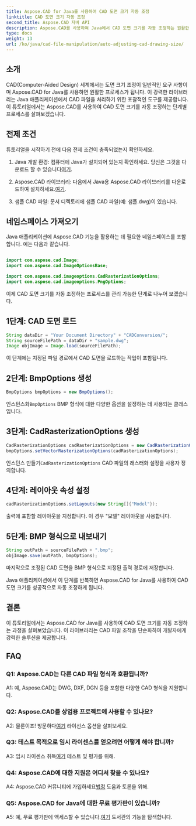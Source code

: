 ```yaml
---
title: Aspose.CAD for Java를 사용하여 CAD 도면 크기 자동 조정
linktitle: CAD 도면 크기 자동 조정
second_title: Aspose.CAD 자바 API
description: Aspose.CAD를 사용하여 Java에서 CAD 도면 크기를 자동 조정하는 원활한 프로세스를 살펴보세요. 효율적인 CAD 파일 조작을 위한 단계별 가이드를 따르십시오.
type: docs
weight: 13
url: /ko/java/cad-file-manipulation/auto-adjusting-cad-drawing-size/
---
```

## 소개

CAD(Computer-Aided Design) 세계에서는 도면 크기 조정이 일반적인 요구 사항이며 Aspose.CAD for Java를 사용하면 원활한 프로세스가 됩니다. 이 강력한 라이브러리는 Java 애플리케이션에서 CAD 파일을 처리하기 위한 포괄적인 도구를 제공합니다. 이 튜토리얼에서는 Aspose.CAD를 사용하여 CAD 도면 크기를 자동 조정하는 단계별 프로세스를 살펴보겠습니다.

## 전제 조건

튜토리얼을 시작하기 전에 다음 전제 조건이 충족되었는지 확인하세요.

1.  Java 개발 환경: 컴퓨터에 Java가 설치되어 있는지 확인하세요. 당신은 그것을 다운로드 할 수 있습니다[여기](https://www.java.com/en/download/).

2.  Aspose.CAD 라이브러리: 다음에서 Java용 Aspose.CAD 라이브러리를 다운로드하여 설치하세요.[여기](https://releases.aspose.com/cad/java/).

3. 샘플 CAD 파일: 문서 디렉토리에 샘플 CAD 파일(예: 샘플.dwg)이 있습니다.

## 네임스페이스 가져오기

Java 애플리케이션에 Aspose.CAD 기능을 활용하는 데 필요한 네임스페이스를 포함합니다. 예는 다음과 같습니다.

```java

import com.aspose.cad.Image;
import com.aspose.cad.ImageOptionsBase;

import com.aspose.cad.imageoptions.CadRasterizationOptions;
import com.aspose.cad.imageoptions.PngOptions;
```

이제 CAD 도면 크기를 자동 조정하는 프로세스를 관리 가능한 단계로 나누어 보겠습니다.

## 1단계: CAD 도면 로드

```java
String dataDir = "Your Document Directory" + "CADConversion/";
String sourceFilePath = dataDir + "sample.dwg";
Image objImage = Image.load(sourceFilePath);
```

이 단계에는 지정된 파일 경로에서 CAD 도면을 로드하는 작업이 포함됩니다.

## 2단계: BmpOptions 생성

```java
BmpOptions bmpOptions = new BmpOptions();
```

 인스턴스화`BmpOptions` BMP 형식에 대한 다양한 옵션을 설정하는 데 사용되는 클래스입니다.

## 3단계: CadRasterizationOptions 생성

```java
CadRasterizationOptions cadRasterizationOptions = new CadRasterizationOptions();
bmpOptions.setVectorRasterizationOptions(cadRasterizationOptions);
```

 인스턴스 만들기`CadRasterizationOptions` CAD 파일의 래스터화 설정을 사용자 정의합니다.

## 4단계: 레이아웃 속성 설정

```java
cadRasterizationOptions.setLayouts(new String[]{"Model"});
```

출력에 포함할 레이아웃을 지정합니다. 이 경우 "모델" 레이아웃을 사용합니다.

## 5단계: BMP 형식으로 내보내기

```java
String outPath = sourceFilePath + ".bmp";
objImage.save(outPath, bmpOptions);
```

마지막으로 조정된 CAD 도면을 BMP 형식으로 지정된 출력 경로에 저장합니다.

Java 애플리케이션에서 이 단계를 반복하면 Aspose.CAD for Java를 사용하여 CAD 도면 크기를 성공적으로 자동 조정하게 됩니다.

## 결론

이 튜토리얼에서는 Aspose.CAD for Java를 사용하여 CAD 도면 크기를 자동 조정하는 과정을 살펴보았습니다. 이 라이브러리는 CAD 파일 조작을 단순화하여 개발자에게 강력한 솔루션을 제공합니다.

## FAQ

### Q1: Aspose.CAD는 다른 CAD 파일 형식과 호환됩니까?

A1: 예, Aspose.CAD는 DWG, DXF, DGN 등을 포함한 다양한 CAD 형식을 지원합니다.

### Q2: Aspose.CAD를 상업용 프로젝트에 사용할 수 있나요?

 A2: 물론이죠! 방문하다[여기](https://purchase.aspose.com/buy) 라이선스 옵션을 살펴보세요.

### Q3: 테스트 목적으로 임시 라이센스를 얻으려면 어떻게 해야 합니까?

 A3: 임시 라이센스 취득[여기](https://purchase.aspose.com/temporary-license/) 테스트 및 평가를 위해.

### Q4: Aspose.CAD에 대한 지원은 어디서 찾을 수 있나요?

 A4: Aspose.CAD 커뮤니티에 가입하세요[법정](https://forum.aspose.com/c/cad/19) 도움과 토론을 위해.

### Q5: Aspose.CAD for Java에 대한 무료 평가판이 있습니까?

 A5: 예, 무료 평가판에 액세스할 수 있습니다.[여기](https://releases.aspose.com/) 도서관의 기능을 탐색합니다.